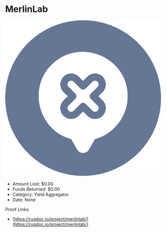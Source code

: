 # MerlinLab
![MerlinLab](/rektimages/MerlinLab.png)
- Amount Lost: $0.00
- Funds Returned: $0.00
- Category: Yield Aggregator
- Date: None



Proof Links:
- [https://rugdoc.io/project/merlinlab/](https://rugdoc.io/project/merlinlab/)


